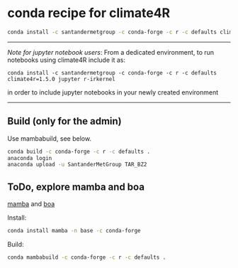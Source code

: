 # conda recipe for climate4R

```bash
conda install -c santandermetgroup -c conda-forge -c r -c defaults climate4r=1.5.0
```

***
_Note for jupyter notebook users_: From a dedicated environment, to run notebooks using climate4R include it as:

```
conda install -c santandermetgroup -c conda-forge -c r -c defaults climate4r=1.5.0 jupyter r-irkernel
```

in order to include jupyter notebooks in your newly created environment

***

## Build (only for the admin)

Use mambabuild, see below.

```bash
conda build -c conda-forge -c r -c defaults .
anaconda login
anaconda upload -u SantanderMetGroup TAR_BZ2
```

## ToDo, explore mamba and boa

[mamba](https://github.com/mamba-org/mamba) and [boa](https://github.com/mamba-org/boa)

Install:

```bash
conda install mamba -n base -c conda-forge
```

Build:

```bash
conda mambabuild -c conda-forge -c r -c defaults .
```
